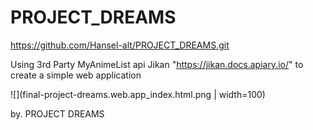 # PROJECT_DREAMS

https://github.com/Hansel-alt/PROJECT_DREAMS.git

Using 3rd Party MyAnimeList api Jikan "https://jikan.docs.apiary.io/" to create a simple web application

![](final-project-dreams.web.app_index.html.png | width=100)

by. PROJECT DREAMS
